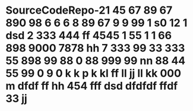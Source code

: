 # SourceCodeRepo-21 45 67 89 67 890 98 6 6 6 8 89 67 9 9 99 1 s0 12 1 dsd  2 333 444 ff 4545 1 55 1 1 66 898 9000 7878 hh 7 333 99 33 333 55  898 99 88 0 88 999 99 nn 88 44 55 99 0 9 0 k k p k kl ff ll jj ll kk 000 m dfdf ff hh 454 fff  dsd  dfdfdf ffdf 33 jj
